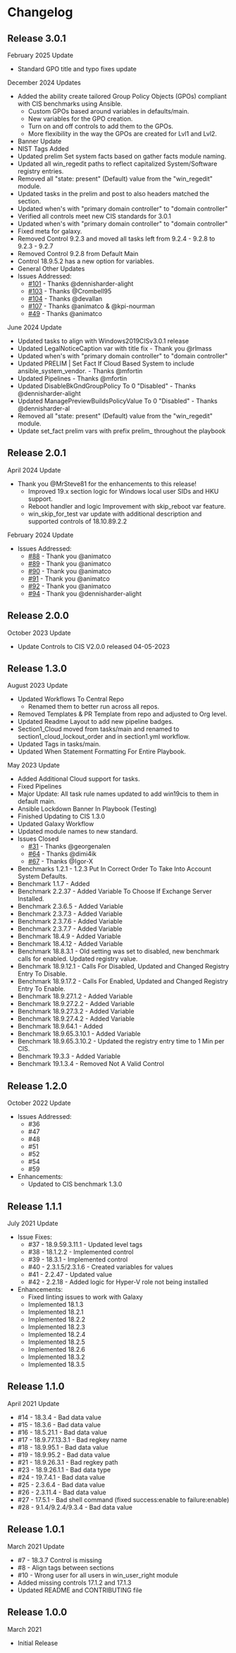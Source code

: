 # Changelog

## Release 3.0.1

February 2025 Update

  - Standard GPO title and typo fixes update

December 2024 Updates
  - Added the ability create tailored Group Policy Objects (GPOs) compliant with CIS benchmarks using Ansible.
    - Custom GPOs based around variables in defaults/main.
    - New variables for the GPO creation.
    - Turn on and off controls to add them to the GPOs.
    - More flexibility in the way the GPOs are created for Lvl1 and Lvl2.
  - Banner Update
  - NIST Tags Added
  - Updated prelim Set system facts based on gather facts module naming.
  - Updated all win_regedit paths to reflect capitalized System/Software registry entries.
  - Removed all "state: present" (Default) value from the "win_regedit" module.
  - Updated tasks in the prelim and post to also headers matched the section.
  - Updated when's with "primary domain controller" to "domain controller"
  - Verified all controls meet new CIS standards for 3.0.1
  - Updated when's with "primary domain controller" to "domain controller"
  - Fixed meta for galaxy.
  - Removed Control 9.2.3 and moved all tasks left from 9.2.4 - 9.2.8 to 9.2.3 - 9.2.7
  - Removed Control 9.2.8 from Default Main
  - Control 18.9.5.2 has a new option for variables.
  - General Other Updates
  - Issues Addressed:
    - [#101](https://github.com/ansible-lockdown/Windows-2019-CIS/issues/101) - Thanks @dennisharder-alight
    - [#103](https://github.com/ansible-lockdown/Windows-2019-CIS/issues/103) - Thanks @Crombell95
    - [#104](https://github.com/ansible-lockdown/Windows-2019-CIS/issues/104) - Thanks @devallan
    - [#107](https://github.com/ansible-lockdown/Windows-2022-CIS/issues/107) - Thanks @animatco & @kpi-nourman
    - [#49](https://github.com/ansible-lockdown/Windows-2022-CIS/issues/49) - Thanks @animatco

June 2024 Update
  - Updated tasks to align with Windows2019CISv3.0.1 release
  - Updated LegalNoticeCaption var with title fix - Thank you @rlmass
  - Updated when's with "primary domain controller" to "domain controller"
  - Updated PRELIM | Set Fact If Cloud Based System to include ansible_system_vendor. - Thanks @mfortin
  - Updated Pipelines - Thanks @mfortin
  - Updated DisableBkGndGroupPolicy To 0 "Disabled" - Thanks @dennisharder-alight
  - Updated ManagePreviewBuildsPolicyValue To 0 "Disabled" - Thanks @dennisharder-al
  - Removed all "state: present" (Default) value from the "win_regedit" module.
  - Update set_fact prelim vars with prefix prelim_ throughout the playbook

## Release 2.0.1

April 2024 Update
  - Thank you @MrSteve81 for the enhancements to this release!
    - Improved 19.x section logic for Windows local user SIDs and HKU support.
    - Reboot handler and logic Improvement with skip_reboot var feature.
    - win_skip_for_test var update with additional description and supported controls of 18.10.89.2.2

February 2024 Update
  - Issues Addressed:
    - [#88](https://github.com/ansible-lockdown/Windows-2019-CIS/issues/88) - Thank you @animatco
    - [#89](https://github.com/ansible-lockdown/Windows-2019-CIS/issues/89) - Thank you @animatco
    - [#90](https://github.com/ansible-lockdown/Windows-2019-CIS/issues/90) - Thank you @animatco
    - [#91](https://github.com/ansible-lockdown/Windows-2019-CIS/issues/91) - Thank you @animatco
    - [#92](https://github.com/ansible-lockdown/Windows-2019-CIS/issues/92) - Thank you @animatco
    - [#94](https://github.com/ansible-lockdown/Windows-2019-CIS/issues/94) - Thank you @dennisharder-alight

## Release 2.0.0

October 2023 Update
  - Update Controls to CIS V2.0.0 released 04-05-2023

## Release 1.3.0

August 2023 Update
  - Updated Workflows To Central Repo
    - Renamed them to better run across all repos.
  - Removed Templates & PR Template from repo and adjusted to Org level.
  - Updated Readme Layout to add new pipeline badges.
  - Section1_Cloud moved from tasks/main and renamed to section1_cloud_lockout_order and in section1.yml workflow.
  - Updated Tags in tasks/main.
  - Updated When Statement Formatting For Entire Playbook.

May 2023 Update
  - Added Additional Cloud support for tasks.
  - Fixed Pipelines
  - Major Update: All task rule names updated to add win19cis to them in default main.
  - Ansible Lockdown Banner In Playbook (Testing)
  - Finished Updating to CIS 1.3.0
  - Updated Galaxy Workflow
  - Updated module names to new standard.
  - Issues Closed
    - [#31](https://github.com/ansible-lockdown/Windows-2019-CIS/issues/31) - Thanks @georgenalen
    - [#64](https://github.com/ansible-lockdown/Windows-2019-CIS/issues/64) - Thanks @dimi4ik
    - [#67](https://github.com/ansible-lockdown/Windows-2019-CIS/issues/67) - Thanks @Igor-X
  - Benchmarks 1.2.1 - 1.2.3 Put In Correct Order To Take Into Account System Defaults.
  - Benchmark 1.1.7 - Added
  - Benchmark 2.2.37 - Added Variable To Choose If Exchange Server Installed.
  - Benchmark 2.3.6.5 - Added Variable
  - Benchmark 2.3.7.3 - Added Variable
  - Benchmark 2.3.7.6 - Added Variable
  - Benchmark 2.3.7.7 - Added Variable
  - Benchmark 18.4.9 - Added Variable
  - Benchmark 18.4.12 - Added Variable
  - Benchmark 18.8.3.1 - Old setting was set to disabled, new benchmark calls for enabled. Updated registry value.
  - Benchmark 18.9.12.1 - Calls For Disabled, Updated and Changed Registry Entry To Disable.
  - Benchmark 18.9.17.2 - Calls For Enabled, Updated and Changed Registry Entry To Enable.
  - Benchmark 18.9.27.1.2 - Added Variable
  - Benchmark 18.9.27.2.2 - Added Variable
  - Benchmark 18.9.27.3.2 - Added Variable
  - Benchmark 18.9.27.4.2 - Added Variable
  - Benchmark 18.9.64.1 - Added
  - Benchmark 18.9.65.3.10.1 - Added Variable
  - Benchmark 18.9.65.3.10.2 - Updated the registry entry time to 1 Min per CIS.
  - Benchmark 19.3.3 - Added Variable
  - Benchmark 19.1.3.4 - Removed Not A Valid Control

## Release 1.2.0

October 2022 Update
  - Issues Addressed:
    - #36
    - #47
    - #48
    - #51
    - #52
    - #54
    - #59
  - Enhancements:
    - Updated to CIS benchmark 1.3.0

## Release 1.1.1

July 2021 Update
  - Issue Fixes:
    - #37 - 18.9.59.3.11.1 - Updated level tags
    - #38 - 18.1.2.2 - Implemented control
    - #39 - 18.3.1 - Implemented control
    - #40 - 2.3.1.5/2.3.1.6 - Created variables for values
    - #41 - 2.2.47 - Updated value
    - #42 - 2.2.18 - Added logic for Hyper-V role not being installed
  - Enhancements:
    - Fixed linting issues to work with Galaxy
    - Implemented 18.1.3
    - Implemented 18.2.1
    - Implemented 18.2.2
    - Implemented 18.2.3
    - Implemented 18.2.4
    - Implemented 18.2.5
    - Implemented 18.2.6
    - Implemented 18.3.2
    - Implemented 18.3.5

## Release 1.1.0

April 2021 Update
  - #14 - 18.3.4 - Bad data value
  - #15 - 18.3.6 - Bad data value
  - #16 - 18.5.21.1 - Bad data value
  - #17 - 18.9.77.13.3.1 - Bad regkey name
  - #18 - 18.9.95.1 - Bad data value
  - #19 - 18.9.95.2 - Bad data value
  - #21 - 18.9.26.3.1 - Bad regkey path
  - #23 - 18.9.26.1.1 - Bad data type
  - #24 - 19.7.4.1 - Bad data value
  - #25 - 2.3.6.4 - Bad data value
  - #26 - 2.3.11.4 - Bad data value
  - #27 - 17.5.1 - Bad shell command (fixed success:enable to failure:enable)
  - #28 - 9.1.4/9.2.4/9.3.4 - Bad data value

## Release 1.0.1

March 2021 Update
  - #7 - 18.3.7 Control is missing
  - #8 - Align tags between sections
  - #10 - Wrong user for all users in win_user_right module
  - Added missing controls 17.1.2 and 17.1.3
  - Updated README and CONTRIBUTING file

## Release 1.0.0

March 2021
  - Initial Release
